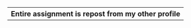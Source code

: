 

<table align="center">
  <tr>
    <th>Entire assignment is repost from my other profile</th>
  </tr>
</table>

